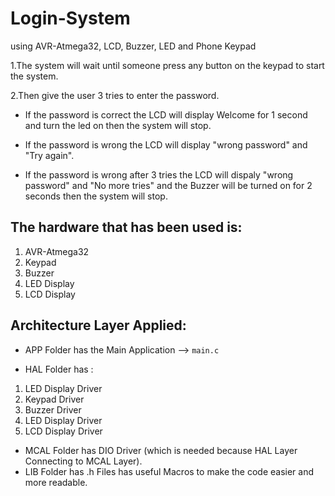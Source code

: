 # Login-System
using AVR-Atmega32, LCD, Buzzer, LED and Phone Keypad

1.The system will wait until someone press any button on the keypad to start the system.

2.Then give the user 3 tries to enter the password.

- If the password is correct the LCD will display Welcome for 1 second and turn the led on then the system will stop.

- If the password is wrong the LCD will display "wrong password" and "Try again".
	
- If the password is wrong after 3 tries the LCD will dispaly "wrong password" and "No more tries" and the Buzzer will be turned on for 2 seconds then the system will stop.


## The hardware that has been used is:  
1. AVR-Atmega32
2. Keypad
3. Buzzer
4. LED Display
5. LCD Display

## Architecture Layer Applied:

- APP Folder has the Main Application --> `main.c`
  
- HAL Folder has : 
1. LED Display Driver
2. Keypad Driver
3. Buzzer Driver
4. LED Display Driver
5. LCD Display Driver
       
- MCAL Folder has DIO Driver (which is needed because HAL Layer Connecting to MCAL Layer).
- LIB Folder has .h Files has useful Macros to make the code easier and more readable.

